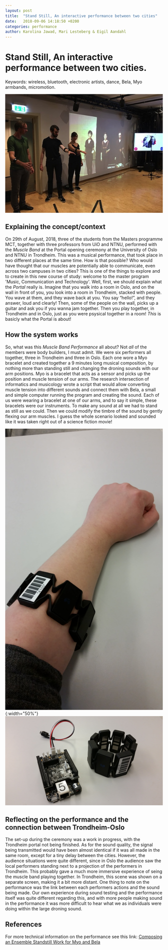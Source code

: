 ```yaml
---
layout: post
title:  "Stand Still, An interactive performance between two cities"
date:   2018-09-06 14:18:50 +0200
categories: performance
author: Karolina Jawad, Mari Lesteberg & Eigil Aandahl
---
```


# Stand Still, An interactive performance between two cities.

Keywords: wireless, bluetooth, electronic artists, dance,
Bela, Myo armbands, micromotion.

![Performance picture](/assets/img/muscle_band_performance.jpg "Performance")

## Explaining the concept/context
	 	 	
On 29th of August, 2018, three of the students from the Masters programme MCT, together with three professors from UiO and NTNU, performed with the *Muscle Band* at the Portal opening ceremony at the University of Oslo and NTNU in Trondheim. This was a musical performance, that took place in two different places at the same time. How is that possible? Who would have thought that our muscles are potentially able to communicate, even across two campuses in two cities? This is one of the things to explore and to create in this new course of study: welcome to the master program 'Music, Communication and Technology'.
 Well, first, we should explain what the *Portal* really is. Imagine that you walk into a room in Oslo, and on the wall in front of you, you look into a room in Trondheim, stacked with people. You wave at them, and they wave back at you. You say “hello!”, and they answer, loud and clearly! Then, some of the people on the wall, picks up a guitar and ask you if you wanna jam together. Then you play together, in Trondheim and in Oslo, just as you were psysical together in a room! *This* is basicly what the Portal is about!

## How the system works

So, what was this *Muscle Band Performance* all about? Not *all* of the members were body builders, I must admit. We were six performers all together, three in Trondheim and three in Oslo. Each one wore a Myo bracelet and created together a 9 minutes long musical composition, by nothing more than standing still and changing the droning sounds with our arm positions. 
Myo is a bracelet that acts as a sensor and picks up the position and muscle tension of our arms. The research intersection of informatics and musicology wrote a script that would allow converting muscle tension into different sounds and connect them with Bela, a small and simple computer running the program and creating the sound.
Each of us were wearing a bracelet at one of our arms, and to say it simple, these bracelets were our instruments. To make any sound at all we had to stand as still as we could. Then we could modify the timbre of the sound by gently flexing our arm muscles. I guess the whole scenario looked and sounded like it was taken right out of a science fiction movie!

![Myo on arm](/assets/img/Myo_on_arm.jpg){:width="50%"}
![Bela and Myo](/assets/img/Bela_and_Myo.jpg "Bela and Myo")

## Reflecting on the performance and the connection between Trondheim-Oslo

The set-up during the ceremony was a work in progress, with the Trondheim portal not being finished. As for the sound quality, the signal being transmitted would have been almost identical if it was all made in the same room, except for a tiny delay between the cities.
	However, the audience situations were quite different, since in Oslo the audience saw the local performers standing next to a projection of the performers in Trondheim. This probably gave a much more immersive experience of seing the muscle band playing together. In Trondheim, this scene was shown on a separate screen, making it a bit more distant.
	One thing to note on the performance was the link between each performers actions and the sound being made. Our own experience during sound testing and the performance itself was quite different regarding this, and with more people making sound in the performance it was more difficult to hear what we as individuals were doing within the large droning sound. 

## References
For more technical information on the performance see this link: 
[Composing an Ensemble Standstill Work for Myo and Bela](http://www.nime.org/proceedings/2018/nime2018_paper0041.pdf)
